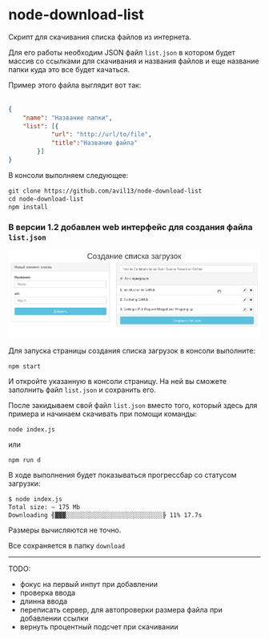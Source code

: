 # node-download-list

Скрипт для скачивания списка файлов из интернета.

Для его работы необходим JSON файл `list.json` в котором будет массив со ссылками для скачивания и названия файлов и еще название папки куда это все будет качаться.


Пример этого файла выглядит вот так:
```json

{
    "name": "Название папки",
    "list": [{
            "url": "http://url/to/file",
            "title":"Название файла"
        }]
}
```

В консоли выполняем следующее:
```
git clone https://github.com/avil13/node-download-list
cd node-download-list
npm install
```
### В версии 1.2 добавлен web интерфейс для создания файла `list.json`

![web интерфейс создания файла list.json](img/web-page.png)

Для запуска страницы создания списка загрузок в консоли выполните:
```
npm start
```
И откройте указанную в консоли страницу.
На ней вы сможете заполнить файл `list.json` и сохранить его.


После закидываем свой файл `list.json` вместо того, который здесь для примера и начинаем скачивать при помощи команды:

```
node index.js
```

или

```
npm run d
```


В ходе выполнения будет показываться прогрессбар со статусом загрузки:
```
$ node index.js
Total size: ~ 175 Mb
Downloading ╣▓▓▓░░░░░░░░░░░░░░░░░░░░░░░░░░░╠ 11% 17.7s
```
Размеры вычисляются не точно.

Все сохраняется в папку `download`


***

TODO:

- фокус на первый инпут при добавлении
- проверка ввода
- длинна ввода
- переписать сервер, для автопроверки размера файла при добавлении ссылки
- вернуть процентный подсчет при скачивании

